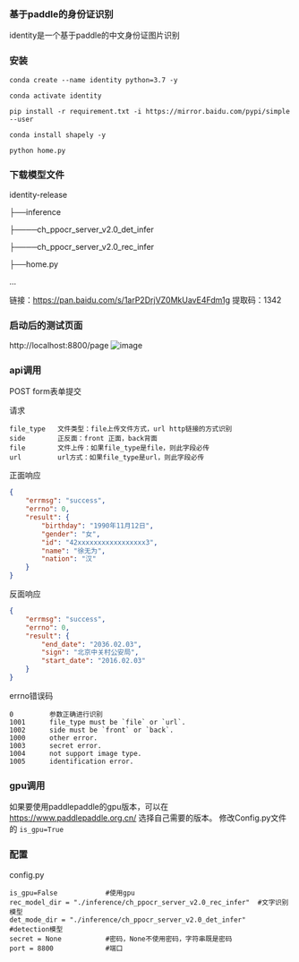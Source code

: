 ### 基于paddle的身份证识别
identity是一个基于paddle的中文身份证图片识别

### 安装
```shell script
conda create --name identity python=3.7 -y
```
```shell script
conda activate identity
```
```shell script
pip install -r requirement.txt -i https://mirror.baidu.com/pypi/simple --user
```
```shell script
conda install shapely -y
```
```shell script
python home.py
```

### 下载模型文件
identity-release

├──inference 

├────ch_ppocr_server_v2.0_det_infer

├────ch_ppocr_server_v2.0_rec_infer

├──home.py

...

链接：https://pan.baidu.com/s/1arP2DrjVZ0MkUavE4Fdm1g 
提取码：1342 

### 启动后的测试页面
http://localhost:8800/page
![image](https://github.com/xuwuwei/identity/blob/main/test_page.jpg)
### api调用
POST form表单提交

请求
```
file_type   文件类型：file上传文件方式，url http链接的方式识别
side        正反面：front 正面，back背面
file        文件上传：如果file_type是file，则此字段必传
url         url方式：如果file_type是url，则此字段必传
```
正面响应
```json
{
    "errmsg": "success",
    "errno": 0,
    "result": {
        "birthday": "1990年11月12日",
        "gender": "女",
        "id": "42xxxxxxxxxxxxxxxxx3",
        "name": "徐无为",
        "nation": "汉"
    }
}
```
反面响应
```json
{
    "errmsg": "success",
    "errno": 0,
    "result": {
        "end_date": "2036.02.03",
        "sign": "北京中关村公安局",
        "start_date": "2016.02.03"
    }
}
```

errno错误码
```
0         参数正确进行识别
1001      file_type must be `file` or `url`.
1002      side must be `front` or `back`.
1000      other error.
1003      secret error.
1004      not support image type.
1005      identification error.
```

### gpu调用
如果要使用paddlepaddle的gpu版本，可以在 https://www.paddlepaddle.org.cn/ 选择自己需要的版本。
修改Config.py文件的 `is_gpu=True`

### 配置
config.py
```
is_gpu=False            #使用gpu
rec_model_dir = "./inference/ch_ppocr_server_v2.0_rec_infer"  #文字识别模型
det_mode_dir = "./inference/ch_ppocr_server_v2.0_det_infer"   #detection模型
secret = None           #密码，None不使用密码，字符串既是密码
port = 8800             #端口
```
